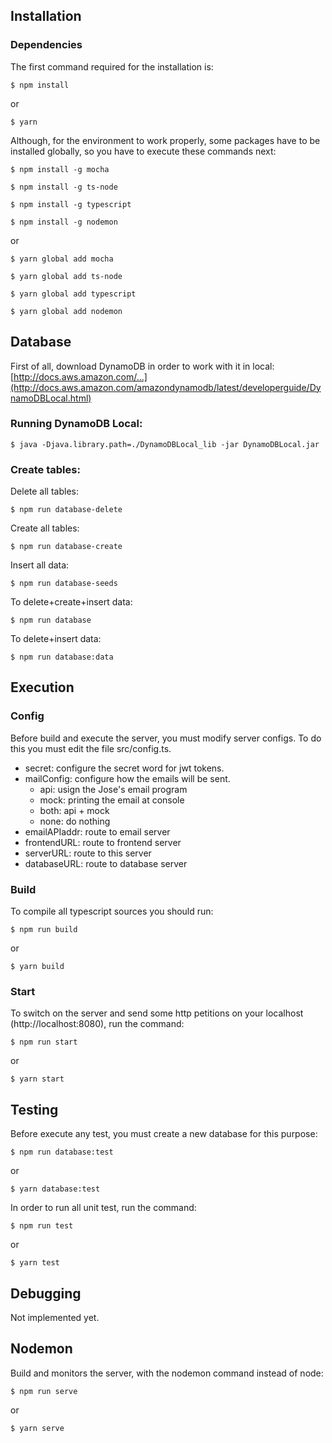 ## Installation

### Dependencies

The first command required for the installation is:

    $ npm install

or 

    $ yarn

Although, for the environment to work properly, some packages have to be installed globally, so you have to execute these commands next:

    $ npm install -g mocha

    $ npm install -g ts-node

    $ npm install -g typescript

    $ npm install -g nodemon

or

    $ yarn global add mocha

    $ yarn global add ts-node

    $ yarn global add typescript

    $ yarn global add nodemon

## Database

First of all, download DynamoDB in order to work with it in local: [http://docs.aws.amazon.com/...](http://docs.aws.amazon.com/amazondynamodb/latest/developerguide/DynamoDBLocal.html)

### Running DynamoDB Local:

    $ java -Djava.library.path=./DynamoDBLocal_lib -jar DynamoDBLocal.jar

### Create tables:

Delete all tables:

    $ npm run database-delete

Create all tables:

    $ npm run database-create

Insert all data:

    $ npm run database-seeds

To delete+create+insert data:

    $ npm run database

To delete+insert data:

    $ npm run database:data

## Execution

### Config

Before build and execute the server, you must modify server configs. To do this you must edit the file src/config.ts.

* secret: configure the secret word for jwt tokens.
* mailConfig:  configure how the emails will be sent.
    * api: usign the Jose's email program
    * mock: printing the email at console
    * both: api + mock
    * none: do nothing
* emailAPIaddr: route to email server
* frontendURL: route to frontend server
* serverURL: route to this server
* databaseURL: route to database server

### Build

To compile all typescript sources you should run:

    $ npm run build

or 

    $ yarn build

### Start

To switch on the server and send some http petitions on your localhost (http://localhost:8080), run the command:

    $ npm run start

or

    $ yarn start

## Testing

Before execute any test, you must create a new database for this purpose:

    $ npm run database:test

or

    $ yarn database:test

In order to run all unit test, run the command:

    $ npm run test

or

    $ yarn test

## Debugging

Not implemented yet.

## Nodemon

Build and monitors the server, with the nodemon command instead of node:

    $ npm run serve

or

    $ yarn serve
